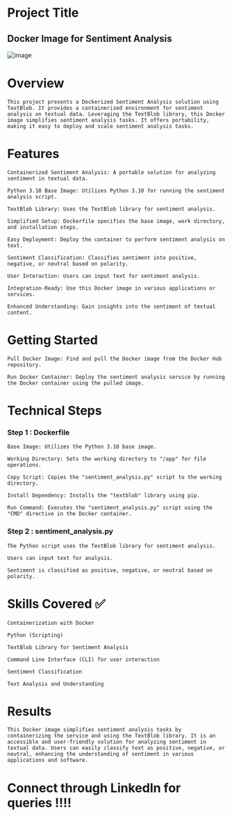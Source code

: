 # Project Title

## Docker Image for Sentiment Analysis

![image](https://github.com/praveendecode/docker-sentiment-ai/assets/95226524/e4922f14-b789-4cf2-93dd-0843d7a78054)



# Overview

    This project presents a Dockerized Sentiment Analysis solution using TextBlob. It provides a containerized environment for sentiment analysis on textual data. Leveraging the TextBlob library, this Docker image simplifies sentiment analysis tasks. It offers portability, making it easy to deploy and scale sentiment analysis tasks.

    
# Features

    Containerized Sentiment Analysis: A portable solution for analyzing sentiment in textual data.
    
    Python 3.10 Base Image: Utilizes Python 3.10 for running the sentiment analysis script.
    
    TextBlob Library: Uses the TextBlob library for sentiment analysis.
    
    Simplified Setup: Dockerfile specifies the base image, work directory, and installation steps.
    
    Easy Deployment: Deploy the container to perform sentiment analysis on text.
    
    Sentiment Classification: Classifies sentiment into positive, negative, or neutral based on polarity.
    
    User Interaction: Users can input text for sentiment analysis.
    
    Integration-Ready: Use this Docker image in various applications or services.
    
    Enhanced Understanding: Gain insights into the sentiment of textual content.

# Getting Started

    Pull Docker Image: Find and pull the Docker image from the Docker Hub repository.

    Run Docker Container: Deploy the sentiment analysis service by running the Docker container using the pulled image.

# Technical Steps

### Step 1 : Dockerfile

    Base Image: Utilizes the Python 3.10 base image.
    
    Working Directory: Sets the working directory to "/app" for file operations.
    
    Copy Script: Copies the "sentiment_analysis.py" script to the working directory.
    
    Install Dependency: Installs the "textblob" library using pip.
    
    Run Command: Executes the "sentiment_analysis.py" script using the "CMD" directive in the Docker container.

### Step 2 : sentiment_analysis.py

    The Python script uses the TextBlob library for sentiment analysis.
    
    Users can input text for analysis.
    
    Sentiment is classified as positive, negative, or neutral based on polarity.

# Skills Covered ✅

    Containerization with Docker
    
    Python (Scripting)
    
    TextBlob Library for Sentiment Analysis
    
    Command Line Interface (CLI) for user interaction
    
    Sentiment Classification
    
    Text Analysis and Understanding

# Results

    This Docker image simplifies sentiment analysis tasks by containerizing the service and using the TextBlob library. It is an accessible and user-friendly solution for analyzing sentiment in textual data. Users can easily classify text as positive, negative, or neutral, enhancing the understanding of sentiment in various applications and software.
    
# Connect through LinkedIn for queries !!!!

